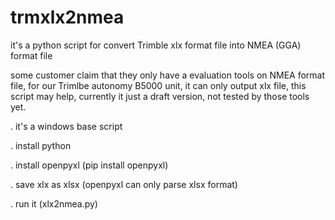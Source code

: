 # trmxlx2nmea
it's a python script for convert Trimble xlx format file into NMEA (GGA) format file

some customer claim that they only have a evaluation tools on NMEA format file, 
for our Trimlbe autonomy B5000 unit, it can only output xlx file, this script may help, 
currently it just a draft version, not tested by those tools yet.

. it's a windows base script

. install python

. install openpyxl (pip install openpyxl)

. save xlx as xlsx (openpyxl can only parse xlsx format)

. run it (xlx2nmea.py)

